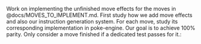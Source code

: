 Work on implementing the unfinished move effects for the moves in @docs/MOVES_TO_IMPLEMENT.md. First study how we add move effects and also our instruction generation system. For each move, study its corresponding implementation in poke-engine. Our goal is to achieve 100% parity. Only consider a move finished if a dedicated test passes for it.:
